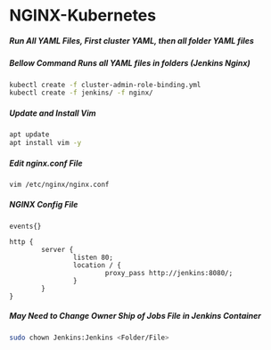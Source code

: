 # NGINX-Kubernetes
##### Run All YAML Files, First cluster YAML, then all folder YAML files
##### Bellow Command Runs all YAML files in folders (Jenkins Nginx)
``` bash
kubectl create -f cluster-admin-role-binding.yml
kubectl create -f jenkins/ -f nginx/
```
##### Update and Install Vim
``` bash
apt update
apt install vim -y
```
##### Edit nginx.conf File
``` bash
vim /etc/nginx/nginx.conf
```
##### NGINX Config File
```
events{}

http {
        server {
                listen 80;
                location / {
                        proxy_pass http://jenkins:8080/;
                }
        }
}
```
##### May Need to Change Owner Ship of Jobs File in Jenkins Container
``` bash
sudo chown Jenkins:Jenkins <Folder/File>
```
